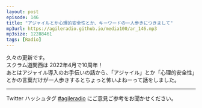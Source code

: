 ```yaml
---
layout: post
episode: 146
title: "アジャイルとか心理的安全性とか、キーワードの一人歩きにつきまして"
mp3url: https://agileradio.github.io/media100/ar_146.mp3
mp3size: 12288461
tags: [Radio]
---
```


久々の更新です。  
スクラム道関西は 2022年4月で10周年！  
あとはアジャイル導入のお手伝いの話から、「アジャイル」とか「心理的安全性」とかの言葉だけが一人歩きするとちょっと怖いよねーって話をしました。

---

Twitter ハッシュタグ [#agileradio](https://twitter.com/intent/tweet?hashtags=agileradio) にご意見ご参考をお聞かせください。
